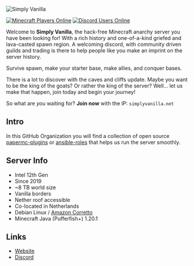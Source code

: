 ![Simply Vanilla](https://f.simplyvanilla.net/logos/sv-2022-large.md.png)

[![Minecraft Players Online](https://img.shields.io/endpoint?style=for-the-badge&color=5865F2&url=https%3A%2F%2Fshields.simplyvanilla.net%2Fplayers%2Fsimplyvanilla.net)](https://mcsrvstat.us/server/simplyvanilla.net)
[![Discord Users Online](https://img.shields.io/discord/583446050929639444?color=5865F2&label=discord&logo=discord&logoColor=white&style=for-the-badge)](https://discord.gg/dP7SqPF)

Welcome to **Simply Vanilla**, the hack-free Minecraft anarchy server you have
been looking for! With a rich history and one-of-a-kind griefed and lava-casted
spawn region. A welcoming discord, with community driven guilds and trading is
there to help people like you make an imprint on the server history.

Survive spawn, make your starter base, make allies, and conquer bases.

There is a lot to discover with the caves and cliffs update. Maybe you want to
be the king of the goats? Or rather the king of the server? Well... let us make
that happen, join today and begin your journey!

So what are *you* waiting for? **Join now** with the IP: `simplyvanilla.net`

## Intro

In this GitHub Organization you will find a collection of open source
[papermc-plugins](https://github.com/search?q=topic%3Apapermc-plugin+org%3ASimplyVanilla)
or [ansible-roles](https://github.com/search?q=topic%3Aansible-role+org%3ASimplyVanilla)
that helps us run the server smoothly.

## Server Info

* Intel 12th Gen
* Since 2019
* ~8 TB world size
* Vanilla borders
* Nether roof accessible
* Co-located in Netherlands
* Debian Linux / [Amazon Corretto](https://aws.amazon.com/corretto/)
* Minecraft Java (Pufferfish+) 1.20.1

## Links

* [Website](https://simplyvanilla.net)
* [Discord](https://discord.gg/dP7SqPF)

